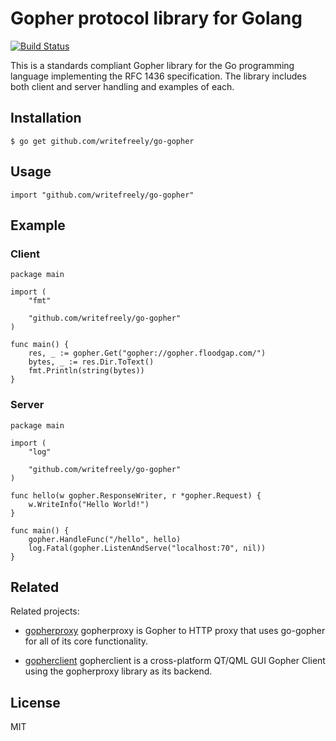 # Gopher protocol library for Golang

[![Build Status](https://ci.mills.io/api/badges/prologic/go-gopher/status.svg)](https://ci.mills.io/prologic/go-gopher)

This is a standards compliant Gopher library for the Go programming language
implementing the RFC 1436 specification. The library includes both client and
server handling and examples of each.

## Installation

```#!bash
$ go get github.com/writefreely/go-gopher
```

## Usage

```#!go
import "github.com/writefreely/go-gopher"
```

## Example

### Client

```#!go
package main

import (
	"fmt"

	"github.com/writefreely/go-gopher"
)

func main() {
	res, _ := gopher.Get("gopher://gopher.floodgap.com/")
	bytes, _ := res.Dir.ToText()
	fmt.Println(string(bytes))
}
```

### Server

```#!go
package main

import (
	"log"

	"github.com/writefreely/go-gopher"
)

func hello(w gopher.ResponseWriter, r *gopher.Request) {
	w.WriteInfo("Hello World!")
}

func main() {
	gopher.HandleFunc("/hello", hello)
	log.Fatal(gopher.ListenAndServe("localhost:70", nil))
}
```

## Related

Related projects:

- [gopherproxy](https://git.mills.io/prologic/gopherproxy)
  gopherproxy is Gopher to HTTP proxy that uses go-gopher
  for all of its core functionality.

- [gopherclient](https://git.mills.io/prologic/gopherclient)
  gopherclient is a cross-platform QT/QML GUI Gopher Client
  using the gopherproxy library as its backend.

## License

MIT
